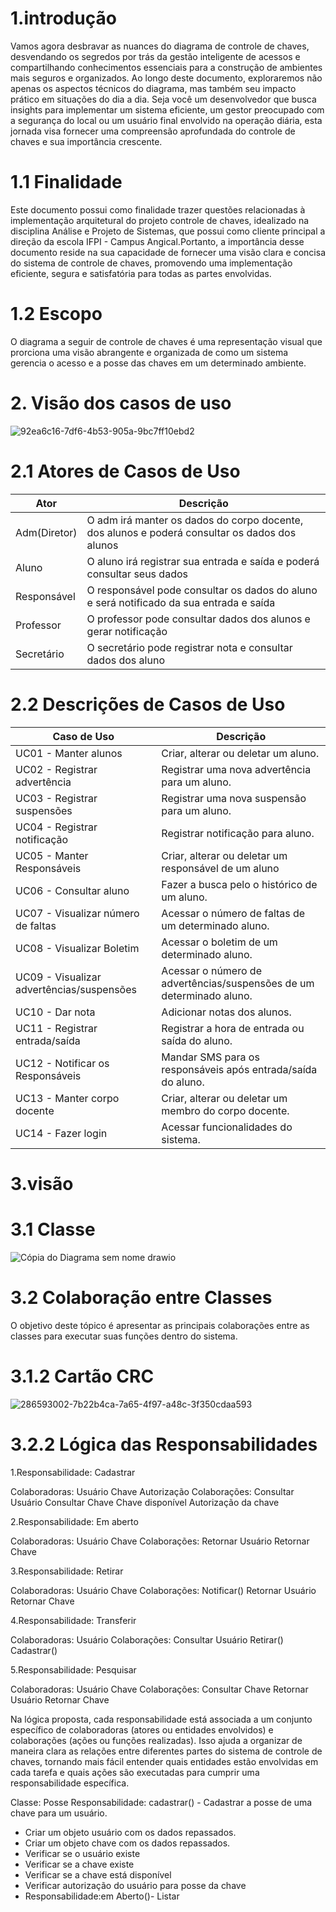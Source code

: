 # 1.introdução
Vamos agora desbravar as nuances do diagrama de controle de chaves, desvendando os segredos por trás da gestão inteligente de acessos e compartilhando conhecimentos essenciais para a construção de ambientes mais seguros e organizados.
Ao longo deste documento, exploraremos não apenas os aspectos técnicos do diagrama, mas também seu impacto prático em situações do dia a dia. Seja você um desenvolvedor que busca insights para implementar um sistema eficiente, um gestor preocupado com a segurança do local ou um usuário final envolvido na operação diária, esta jornada visa fornecer uma compreensão aprofundada do controle de chaves e sua importância crescente.

#  1.1 Finalidade
Este documento possui como finalidade trazer questões relacionadas à implementação arquitetural do projeto controle de chaves, idealizado na disciplina Análise e Projeto de Sistemas, que possui como cliente principal a direção da escola IFPI - Campus Angical.Portanto, a importância desse documento reside na sua capacidade de fornecer uma visão clara e concisa do sistema de controle de chaves, promovendo uma implementação eficiente, segura e satisfatória para todas as partes envolvidas.

# 1.2 Escopo
O diagrama a seguir de controle de chaves é uma representação visual que prorciona uma visão abrangente e organizada de como um sistema gerencia o acesso e a posse das chaves em um determinado ambiente.

# 2. Visão dos casos de uso
![92ea6c16-7df6-4b53-905a-9bc7ff10ebd2](https://github.com/kemellyamorim/monitoria/assets/144693858/cb970457-73d2-4759-90ba-c18dffc3916a)


# 2.1 Atores de Casos de Uso

|Ator|Descrição|
|---|---|
|Adm(Diretor)|O adm irá manter os dados do corpo docente, dos alunos e poderá consultar os dados dos alunos|
|Aluno|O aluno irá registrar sua entrada e saída e poderá consultar seus dados| 
|Responsável|O responsável pode consultar os dados do aluno e será notificado da sua entrada e saída|
|Professor|O professor pode consultar dados dos alunos e gerar notificação|
|Secretário|O secretário pode registrar nota e consultar dados dos aluno|

# 2.2 Descrições de Casos de Uso

|Caso de Uso|Descrição|
|---|---|
|UC01 - Manter alunos|Criar, alterar ou deletar um aluno.|
|UC02 - Registrar advertência|Registrar uma nova advertência para um aluno.|
|UC03 - Registrar suspensões|Registrar uma nova suspensão para um aluno.|
|UC04 - Registrar notificação|Registrar notificação para aluno.|
|UC05 - Manter Responsáveis|Criar, alterar ou deletar um responsável de um aluno|
|UC06 - Consultar aluno|Fazer a busca pelo o histórico de um aluno.|
|UC07 - Visualizar número de faltas|Acessar o número de faltas de um determinado aluno.|
|UC08 - Visualizar Boletim|Acessar o boletim de um determinado aluno.|
|UC09 - Visualizar advertências/suspensões|Acessar o número de advertências/suspensões de um determinado aluno.|
|UC10 - Dar nota|Adicionar notas dos alunos.|
|UC11 - Registrar entrada/saída|Registrar a hora de entrada ou saída do aluno.|
|UC12 - Notificar os Responsáveis|Mandar SMS para os responsáveis após entrada/saída do aluno.|
|UC13 - Manter corpo docente|Criar, alterar ou deletar um membro do corpo docente.|
|UC14 - Fazer login|Acessar funcionalidades do sistema.|

# 3.visão

# 3.1 Classe
![Cópia do Diagrama sem nome drawio](https://github.com/kemellyamorim/monitoria/assets/144693858/23c04ddd-b0ce-475a-b005-e04d3de93951)
# 3.2 Colaboração entre Classes

O objetivo deste tópico é apresentar as principais colaborações entre as classes para executar suas funções dentro do sistema.
# 3.1.2 Cartão CRC
![286593002-7b22b4ca-7a65-4f97-a48c-3f350cdaa593](https://github.com/kemellyamorim/monitoria/assets/144693858/2d4d9617-0195-4c72-a28e-b07528792c0f)
# 3.2.2 Lógica das Responsabilidades
1.Responsabilidade: Cadastrar

Colaboradoras:
Usuário
Chave
Autorização
Colaborações:
Consultar Usuário
Consultar Chave
Chave disponível
Autorização da chave

2.Responsabilidade: Em aberto

Colaboradoras:
Usuário
Chave
Colaborações:
Retornar Usuário
Retornar Chave

3.Responsabilidade: Retirar

Colaboradoras:
Usuário
Chave
Colaborações:
Notificar()
Retornar Usuário
Retornar Chave

4.Responsabilidade: Transferir

Colaboradoras:
Usuário
Colaborações:
Consultar Usuário
Retirar()
Cadastrar()

5.Responsabilidade: Pesquisar

Colaboradoras:
Usuário
Chave
Colaborações:
Consultar Chave
Retornar Usuário
Retornar Chave

Na lógica proposta, cada responsabilidade está associada a um conjunto específico de colaboradoras (atores ou entidades envolvidos) e colaborações (ações ou funções realizadas). Isso ajuda a organizar de maneira clara as relações entre diferentes partes do sistema de controle de chaves, tornando mais fácil entender quais entidades estão envolvidas em cada tarefa e quais ações são executadas para cumprir uma responsabilidade específica.

Classe: Posse
Responsabilidade: cadastrar() - Cadastrar a posse de uma chave para um usuário.

* Criar um objeto usuário com os dados repassados.
* Criar um objeto chave com os dados repassados.
* Verificar se o usuário existe
* Verificar se a chave existe
* Verificar se a chave está disponível
* Verificar autorização do usuário para posse da chave
* Responsabilidade:em Aberto()- Listar






